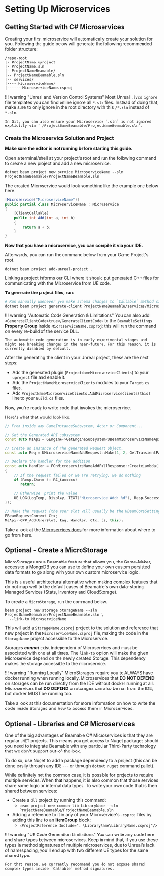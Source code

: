 # Setting Up Microservices

## Getting Started with C# Microservices
Creating your first microservice will automatically create your solution for you. Following the guide below will generate the following recommended folder structure:

```
/repo-root
|- ProjectName.uproject
|- ProjectName.sln
|- ProjectNameBeamable/
|-- ProjectNameBeamable.sln
|-- services/
|---- MicroserviceName/
|------ MicroserviceName.csproj
```

!!! warning "Unreal and Version Control Systems"
	Most Unreal `.[vcs]ignore` file templates you can find online ignore all `*.sln` files. Instead of doing that, make sure to only ignore in the root directory with this  `/*.sln` instead of `*.sln`.
	
	In Git, you can also ensure your Microservice `.sln` is not ignored explicitly via `!/ProjectNameBeamable/ProjectNameBeamable.sln`.

### Create the Microservice Solution and Project
**Make sure the editor is not running before starting this guide.**

Open a terminal/shell at your project's root and run the following command to create a new project and add a new microservice.

```
dotnet beam project new service MicroserviceName --sln ProjectNameBeamable/ProjectNameBeamable.sln
```

 The created Microservice would look something like the example one below here.
 
```csharp
[Microservice("MicroserviceName")]
public partial class MicroserviceName : Microservice  
{  
    [ClientCallable]  
    public int Add(int a, int b)  
    {
	    return a + b;  
    }
}
```

**Now that you have a microservice, you can compile it via your IDE.**

Afterwards, you can run the command below from your Game Project's root.

```
dotnet beam project add-unreal-project .
```
 
Linking a project informs our CLI where it should put generated C++ files for communicating with the Microservice from UE code. 

**To generate the project files, run**:

```bash
# Run manually whenever you make schema changes to `Callable` method signatures (or types used in them)
dotnet beam project generate-client ProjectNameBeamable/services/MicroserviceName/bin/path/to/built/dll
```

!!! warning "Automatic Code Generation & Limitations"
	You can also add `<GenerateClientCode>true</GenerateClientCode>` to the `BeamableSettings` **Property Group** inside `MicroserviceName.csproj`; this will run the command on every re-build of the service DLL.
	
	The automatic code generation is in early experimental stages and might see breaking changes in the near-future. For this reason, it is currently disabled by default.

After the generating the client in your Unreal project, these are the next steps:

- Add the generated plugin (`ProjectNameMicroserviceClients`) to your `uproject` file and enable it.
- Add the `ProjectNameMicroserviceClients` modules to your `Target.cs` files.
- Add `ProjectNameMicroserviceClients.AddMicroserviceClients(this)` line to your  `Build.cs` files.

Now, you're ready to write code that invokes the microservice.

Here's what that would look like:

```cpp 
// From inside any GameInstanceSubsystem, Actor or Component...

// Get the Generated API subsystem
const auto MsApi = GEngine->GetEngineSubsystem<UBeamMicroserviceNameApi>();  

// Create an instance of the generated Request object.
const auto Req = UMicroserviceNameAddRequest::Make(1, 2, GetTransientPackage(), {});  

// Declare the handler for the addition
const auto Handler = FOnMicroserviceNameAddFullResponse::CreateLambda([this](FMicroserviceNameAddFullResponse Resp)  
{  
    // If the request failed or we are retrying, we do nothing  
    if (Resp.State != RS_Success)  
       return;  
  
    // Otherwise, print the value 
    UE_LOG(LogTemp, Display, TEXT("Microservice Add: %d"), Resp.SuccessData->Value);
});  

// Make the request (the user slot will usually be the UBeamCoreSettings::GetOwnerPlayerSlot())
FBeamRequestContext Ctx;  
MsApi->CPP_Add(UserSlot, Req, Handler, Ctx, {}, this);
```

Take a look at the [Microservices docs](../concepts/microservices.md) for more information about where to go from here.

## Optional - Create a MicroStorage
MicroStorages are a Beamable feature that allows you, the Game-Maker, access to a MongoDB you can use to define your own custom persisted data formats to go along with your own custom microservice logic. 

This is a useful architectural alternative when making complex features that do not map well to the default cases of Beamable's own data-storing Managed Services (Stats, Inventory and CloudStorage).

To create a `MicroStorage`, run the command below.

```
beam project new storage StorageName --sln ProjectNameBeamable/ProjectNameBeamable.sln \
  --link-to MicroserviceName
```

This will add a `StorageName.csproj` project to the solution and reference that new project in the `MicroserviceName.csproj` file, making the code in the `StorageName` project accessible to the Microservice.

Storages ***cannot*** exist independent of Microservices and must be associated with one at all times. The `link-to` option will make the given Microservice depend on the newly created Storage. This dependency makes the storage accessible to the microservice.

!!! warning "Running Locally"
	MicroStorages require you to ALWAYS have docker running when running locally. Microservices that **DO NOT DEPEND** on storages can be run directly from the IDE without docker running at all. Microservices that **DO DEPEND** on storages can also be run from the IDE, but docker MUST be running too.

Take a look at this documentation for more information on how to write the code inside Storages and how to access them in Microservices.

## Optional - Libraries and C# Microservices
One of the big advantages of Beamable C# Microservices is that they are regular `.NET` projects. This means you get access to Nuget packages should you need to integrate Beamable with any particular Third-Party technology that we don't support out-of-the-box.

To do so, use Nuget to add a package dependency to a project (this can be done easily through any IDE --- or through `dotnet nuget` command pallet).

While definitely not the common case, it is possible for projects to require multiple services. When that happens, it is also common that those services share some logic or internal data types. To write your own code that is then shared between services:

- Create a `dll` project by running this command:
	- `beam project new common-lib LibraryName --sln ProjectNameBeamable/ProjectNameBeamable.sln`
- Adding a reference to it in any of your Microservice's `.csproj` files by adding this line to an **ItemGroup** block: 
	- `<ProjectReference Include="..\LibraryName\LibraryName.csproj"/>`

!!! warning "UE Code Generation Limitations"
	You can write any code here and share types between microservices. Keep in mind that, if you use these types in method signatures of multiple microservices, due to Unreal's lack of namespacing, you'll end up with two different UE types for the same shared type.
	
	For that reason, we currently recommend you do not expose shared complex types inside `Callable` method signatures.

